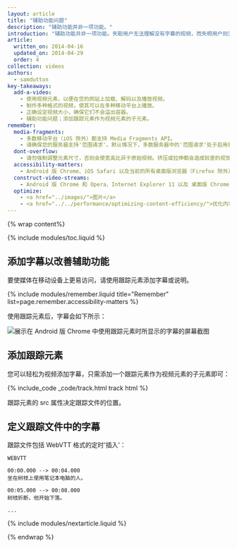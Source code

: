 ```yaml
---
layout: article
title: "辅助功能问题"
description: "辅助功能并非一项功能。"
introduction: "辅助功能并非一项功能。失聪用户无法理解没有字幕的视频，而失明用户则无法'观看'没有解说的视频。花些时间向视频中添加这些内容比为用户提供糟糕的体验要好得多。至少为所有用户提供一种满足其基本需求的体验。"
article:
  written_on: 2014-04-16
  updated_on: 2014-04-29
  order: 4
collection: videos
authors:
  - samdutton
key-takeaways:
  add-a-video:
    - 使用视频元素，以便在您的网站上加载、解码以及播放视频。
    - 制作多种格式的视频，使其可以在多种移动平台上播放。
    - 正确设定视频大小，确保它们不会溢出容器。
    - 辅助功能问题；添加跟踪元素作为视频元素的子元素。
remember:
  media-fragments:
    - 多数移动平台（iOS 除外）都支持 Media Fragments API。
    - 请确保您的服务器支持'范围请求'。默认情况下，多数服务器中的'范围请求'处于启用状态，不过，有些托管服务可能会将其关闭。
  dont-overflow:
    - 请勿强制调整元素尺寸，否则会使宽高比异于原始视频。挤压或拉伸都会造成较差的视觉效果。
  accessibility-matters:
    - Android 版 Chrome、iOS Safari 以及当前的所有桌面版浏览器（Firefox 除外）均支持跟踪元素（请参阅 <a href="http://caniuse.com/track" title="Track element support status">caniuse.com/track</a>）。此外，还有一些 polyfill。我们建议您使用 <a href='//www.delphiki.com/html5/playr/' title='Playr track element polyfill'>Playr</a> 或 <a href='//captionatorjs.com/' title='Captionator track'>Captionator</a>。
  construct-video-streams:
    - Android 版 Chrome 和 Opera、Internet Explorer 11 以及 桌面版 Chrome 均支持 MSE，而且 <a href='http://wiki.mozilla.org/Platform/MediaSourceExtensions' title='Firefox Media Source Extensions implementation timeline'>Firefox</a> 也已计划为其提供支持。
  optimize:
    - <a href="../images/">图片</a>
    - <a href="../../performance/optimizing-content-efficiency/">优化内容效率</a>
---
```


{% wrap content%}

{% include modules/toc.liquid %}

<style>

  img, video, object {
    max-width: 100%;
  }

  img.center {
    display: block;
    margin-left: auto;
    margin-right: auto;
  }

</style>


## 添加字幕以改善辅助功能

要使媒体在移动设备上更易访问，请使用跟踪元素添加字幕或说明。

{% include modules/remember.liquid title="Remember" list=page.remember.accessibility-matters %}

使用跟踪元素后，字幕会如下所示：

 <img class="center" alt="展示在 Android 版 Chrome 中使用跟踪元素时所显示的字幕的屏幕截图" src="images/Chrome-Android-track-landscape-5x3.jpg">

## 添加跟踪元素

您可以轻松为视频添加字幕，只需添加一个跟踪元素作为视频元素的子元素即可：

{% include_code _code/track.html track html %}

跟踪元素的 src 属性决定跟踪文件的位置。

## 定义跟踪文件中的字幕

跟踪文件包括 WebVTT 格式的定时'插入'：

    WEBVTT

    00:00.000 --> 00:04.000
    坐在树枝上使用笔记本电脑的人。

    00:05.000 --> 00:08.000
    树枝折断，他开始下落。

    ...

{% include modules/nextarticle.liquid %}

{% endwrap %}

